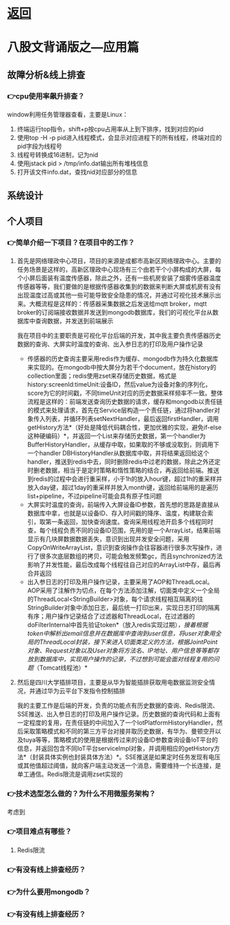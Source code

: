 # [返回](/)

# 八股文背诵版之—应用篇

## 故障分析&线上排查

### :point_right:**cpu使用率飙升排查？**

window利用任务管理器查看，主要是Linux：

1. 终端运行top指令，shift+p按cpu占用率从上到下排序，找到对应的pid
2. 使用top -H -p pid进入线程模式，会显示对应进程下的所有线程，终端对应的pid字段为线程号
3. 线程号转换成16进制，记为nid
4. 使用jstack pid > /tmp/info.dat输出所有堆栈信息
5. 打开该文件info.dat，查找nid对应部分的信息

## 系统设计



## 个人项目

### :point_right:**简单介绍一下项目？在项目中的工作？**

1. 首先是网络理政中心项目，项目的来源是成都市高新区网络理政中心。主要的任务场景是这样的，高新区理政中心现场有三个由若干个小屏构成的大屏，每个小屏后面装有温度传感器，除此之外，还有一些机房安装了烟雾传感器温度传感器等等，我们要做的是根据传感器收集到的数据来判断大屏或机房有没有出现温度过高或其他一些可能导致安全隐患的情况，并通过可视化技术展示出来。大概流程是这样的：传感器采集数据之后发送给mqtt broker，mqtt broker的订阅端接收数据并发送到mongodb数据库，我们的可视化平台从数据库中查询数据，并发送到前端展示

   我在项目中的主要职责是可视化平台后端的开发，其中我主要负责传感器历史数据的查询、大屏实时温度的查询、出入参日志的打印及用户操作记录

   - 传感器的历史查询主要采用redis作为缓存、mongodb作为持久化数据库来实现的。在mongodb中按大屏分为若干个document，放在history的collection里面；redis使用zset来存储历史数据，格式是history:screenId:timeUnit:设备ID，然后value为设备对象的序列化，score为它的时间戳，不同timeUnit对应的历史数据采样频率不一致。整体流程是这样的：前端发送查询历史数据的请求，缓存和mongodb以责任链的模式来处理请求，首先在Service层构造一个责任链，通过将handler对象传入列表，并循环列表setNextHandler，最后返回firstHandler，调用getHistory方法*（好处是降低代码耦合性，更加优雅的实现，避免if-else这种硬编码）*，并返回一个List来存储历史数据，第一个handler为BufferHistoryHandler，从缓存中取，如果取的不够或没取到，则调用下一个handler DBHistoryHandler从数据库中取，并将结果返回给这个handler，推送到redis中去，同时删除redis中过老的数据，除此之外还定时删老数据，相当于是定时策略和惰性策略的结合，再返回给前端。推送到redis的过程中会进行重采样，小于1h的放入hour键，超过1h的重采样并放入day键，超过1day的重采样并放入month键，返回给前端用的是遍历list+pipeline，不过pipeline可能会具有原子性问题
   - 大屏实时温度的查询，前端传入大屏设备ID参数，首先想的思路是直接从数据库中拿，也就是以设备ID、存入时间戳的降序、温度，构建联合索引，取第一条返回，加快查询速度。查询采用线程池开启多个线程同时查，每个线程负责不同的设备ID范围，先用的是一个ArrayList，结果前端显示有几块屏数据数据丢失，意识到出现并发安全问题，采用CopyOnWriteArrayList，意识到查询操作会往容器进行很多次写操作，进行了很多次底层数组的拷贝，可能会触发频繁gc，而且synchronized方法影响了并发性能，最后改成每个线程往自己对应的ArrayList中存，最后再合并返回
   - 出入参日志的打印及用户操作记录，主要采用了AOP和ThreadLocal。AOP采用了注解作为切点，在每个方法添加注解，切面类中定义一个全局的ThreadLocal\<StringBuilder>对象，每个请求线程相互隔离的往StringBuilder对象中添加日志，最后统一打印出来，实现日志打印的隔离有序；用户操作记录结合了过滤器和ThreadLocal，在过滤器的doFilterInternal中首先验证token*（放入redis实现过期）*，接着根据token中解析出email信息并在数据库中查询到user信息，将user对象用全局的ThreadLocal封装，接下来进入切面类定义的方法，根据JointPoint对象、Request对象以及User对象将方法名、IP地址、用户信息等等都存放到数据库中，实现用户操作的记录，不过想到可能会面对线程复用的问题*（Tomcat线程池）*

2. 然后是四川大学插排项目，主要是从华为智能插排获取用电数据监测安全情况，并通过华为云平台下发指令控制插排

   我的主要工作是后端的开发，负责的功能点有历史数据的查询、Redis限流、SSE推送、出入参日志的打印及用户操作记录。历史数据的查询代码和上面有一定程度的复用，在责任链的中间加入了一个IotPlatformHistoryHandler，然后采取策略模式和不同的第三方平台对接并取历史数据，有华为、曼顿空开以及tuya等等，策略模式的使用是根据传过来的设备ID参数查询设备IoT平台的信息，并返回包含不同IoT平台serviceImpl对象，并调用相应的getHistory方法*（封装具体实例也封装具体方法）*。SSE推送是如果定时任务发现有电压或其他值超过阈值，就向客户端主动发送一个消息，需要维持一个长连接，是单工通信。Redis限流是调用zset实现的

### :point_right:**技术选型怎么做的？为什么不用微服务架构？**

考虑到

### :point_right:**项目难点有哪些？**

1. Redis限流

   

### :point_right:**有没有线上排查经历？**



### :point_right:**为什么要用mongodb？**



### :point_right:**有没有线上排查经历？**
